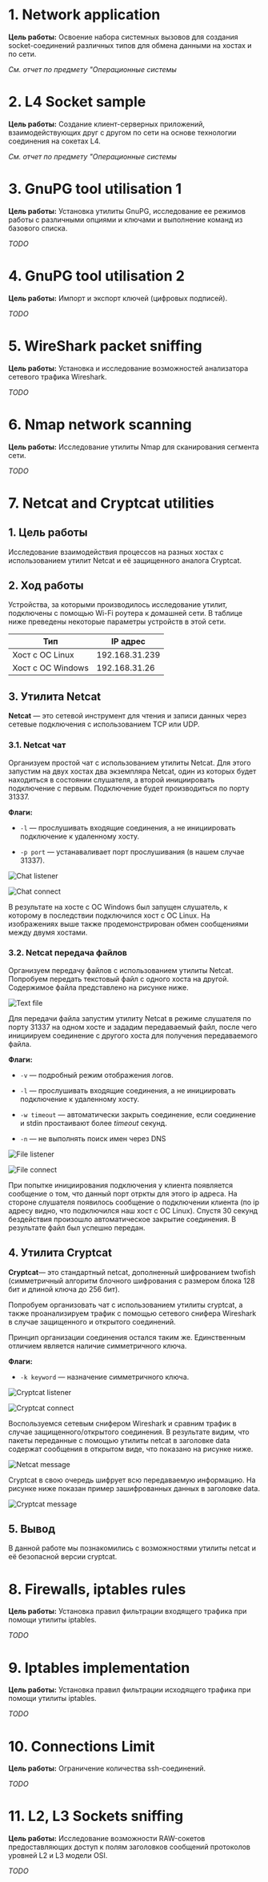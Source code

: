 # 1. Network application

**Цель работы:** Освоение набора системных вызовов для создания 
socket-соединений различных типов для обмена данными на хостах и по сети.

*См. отчет по предмету "Операционные системы*

# 2. L4 Socket sample

**Цель работы:** Создание клиент-серверных приложений, взаимодействующих 
друг с другом по сети на основе технологии соединения на сокетах L4.

*См. отчет по предмету "Операционные системы*

# 3. GnuPG tool utilisation 1

**Цель работы:** Установка утилиты GnuPG, исследование ее режимов 
работы с различными опциями и ключами и выполнение команд из базового списка.

*TODO*

# 4. GnuPG tool utilisation 2

**Цель работы:** Импорт и экспорт ключей (цифровых подписей). 

*TODO*

# 5. WireShark packet sniffing

**Цель работы:** Установка и исследование возможностей анализатора 
сетевого трафика Wireshark.

*TODO*

# 6. Nmap network scanning

**Цель работы:** Исследование утилиты Nmap для сканирования сегмента сети.

*TODO*

# 7. Netcat and Cryptcat utilities

## 1. Цель работы

Исследование взаимодействия процессов на разных хостах с использованием утилит Netcat и её защищенного аналога Cryptcat.

## 2. Ход работы

Устройства, за которыми производилось исследование утилит, подключены с помощью Wi-Fi роутера к домашней сети. В таблице ниже преведены некоторые параметры устройств в этой сети.

| Тип               | IP адрес       |
| ----------------- | -------------- |
| Хост с OC Linux   | 192.168.31.239 |
| Хост с ОС Windows | 192.168.31.26  |

## 3. Утилита Netcat

**Netcat** — это сетевой инструмент для чтения и записи данных через сетевые подключения с использованием TCP или UDP.

### 3.1. Netcat чат

Организуем простой чат с использованием утилиты Netcat. Для этого запустим на двух  хостах два экземпляра Netcat, один из которых будет находиться в состоянии слушателя, а второй инициировать подключение с первым. Подключение будет производиться по порту 31337.

**Флаги:**

- `-l` — прослушивать входящие соединения, а не инициировать подключение к удаленному хосту.

- `-p port` — устанаваливает порт прослушивания (в нашем случае 31337).

![Chat listener](images/task-7/chat_listener.png)

![Chat connect](images/task-7/chat_connect.png)

В результате на хосте с ОС Windows был запущен слушатель, к которому в последствии подключился хост с ОС Linux. На изображениях выше также продемонстрирован обмен сообщениями между двумя хостами.

### 3.2. Netcat передача файлов

Организуем передачу файлов с использованием утилиты Netcat. Попробуем передать текстовый файл с одного хоста на другой. Содержимое файла представлено на рисунке ниже.

![Text file](images/task-7/text_file.png)

Для передачи файла запустим утилиту Netcat в режиме слушателя по порту 31337 на одном хосте и зададим передаваемый файл, после чего инициируем соединение с другого хоста для получения передаваемого файла. 

**Флаги:**

- `-v` — подробный режим отображения логов.

- `-l` — прослушивать входящие соединения, а не инициировать подключение к удаленному хосту.

- `-w timeout` — автоматически закрыть соединение, если соединение и stdin простаивают более *timeout* секунд.

- `-n` — не выполнять поиск имен через DNS

![File listener](images/task-7/file_listener.png)

![File connect](images/task-7/file_connect.png)

При попытке инициирования подключения у клиента появляется сообщение о том, что данный порт отркты для этого ip адреса. На стороне слушателя появилось сообщение о подключении клиента (по ip адресу видно, что подключился наш хост с ОС Linux). Спустя 30 секунд бездействия произошло автоматическое закрытие соединения. В результате файл был успешно передан.

## 4. Утилита Cryptcat

**Cryptcat**— это стандартный netcat, дополненный шифрованием twofish (симметричный алгоритм блочного шифрования с размером блока 128 бит и длиной ключа до 256 бит).

Попробуем организовать чат с использованием утилиты cryptcat, а также проанализируем трафик с помощью сетевого снифера Wireshark в случае защищенного и открытого соединений.

Принцип организации соединения остался таким же. Единственным отличием является наличие симметричного ключа.

**Флаги:**

- `-k keyword` — назначение симметричного ключа.

![Cryptcat listener](images/task-7/crypt_listener.png)

![Cryptcat connect](images/task-7/crypt_connection.png)

Воспользуемся сетевым снифером Wireshark и сравним трафик в случае защищенного/открытого соединения. В результате видим, что пакеты переданные с помощью утилиты netcat в заголовке data содержат сообщения в открытом виде, что показано на рисунке ниже.

![Netcat message](images/task-7/msg_uncrypt.png)

Cryptcat в свою очередь шифрует всю передаваемую информацию. На рисунке ниже показан пример зашифрованных данных в заголовке data.

![Cryptcat message](images/task-7/msg_crypt.png)

## 5. Вывод

В данной работе мы познакомились с возможностями утилиты netcat и её безопасной версии cryptcat.

# 8. Firewalls, iptables rules

**Цель работы:** Установка правил фильтрации входящего трафика при помощи утилиты iptables.

*TODO*

# 9. Iptables implementation

**Цель работы:** Установка правил фильтрации исходящего трафика при помощи утилиты iptables.

*TODO*

# 10. Connections Limit

**Цель работы:** Ограничение количества ssh-соединений.

*TODO*

# 11. L2, L3 Sockets sniffing

**Цель работы:** Исследование возможности RAW-сокетов предоставляющих доступ к полям заголовков 
сообщений протоколов уровней L2 и L3 модели OSI.

*TODO*
